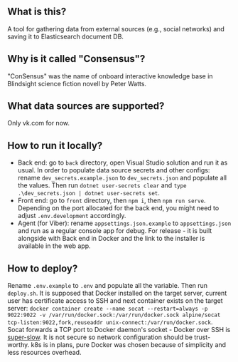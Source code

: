 ## What is this?

A tool for gathering data from external sources (e.g., social networks) and saving it to Elasticsearch document DB.

## Why is it called "Consensus"?

"ConSensus" was the name of onboard interactive knowledge base in Blindsight science fiction novell by Peter Watts.

## What data sources are supported?

Only vk.com for now.

## How to run it locally?
- Back end: go to `back` directory, open Visual Studio solution and run it as usual. In order to populate data source secrets and other configs: rename `dev_secrets.example.json` to `dev_secrets.json` and populate all the values. Then run `dotnet user-secrets clear` and `type .\dev_secrets.json | dotnet user-secrets set`.
- Front end: go to `front` directory, then `npm i`, then `npm run serve`. Depending on the port allocated for the back end, you might need to adjust `.env.development` accordingly.
- Agent (for Viber): rename `appsettings.json.example` to `appsettings.json` and run as a regular console app for debug. For release - it is built alongside with Back end in Docker and the link to the installer is available in the web app.

## How to deploy?

Rename `.env.example` to `.env` and populate all the variable. Then run `deploy.sh`. It is supposed that Docker installed on the target server, current user has certificate access to SSH and next container exists on the target server: `docker container create --name socat --restart=always -p 9022:9022 -v /var/run/docker.sock:/var/run/docker.sock alpine/socat tcp-listen:9022,fork,reuseaddr unix-connect:/var/run/docker.sock`. Socat forwards a TCP port to Docker daemon's socket - Docker over SSH is [super-slow](https://forums.docker.com/t/setting-docker-host-to-ssh-results-in-slow-workflow-can-ssh-connection-be-reused/98754). It is not secure so network configuration should be trust-worthy. k8s is in plans, pure Docker was chosen because of simplicity and less resources overhead.

